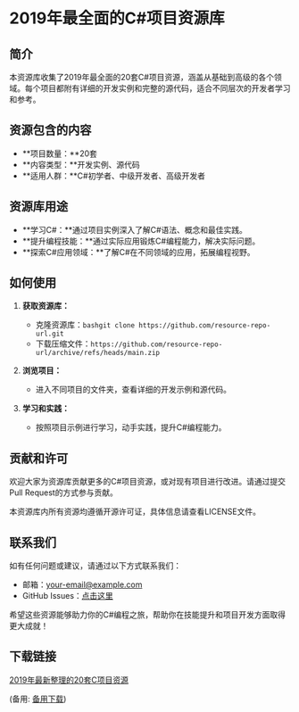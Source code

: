 # 2019年最全面的C#项目资源库

## 简介

本资源库收集了2019年最全面的20套C#项目资源，涵盖从基础到高级的各个领域。每个项目都附有详细的开发实例和完整的源代码，适合不同层次的开发者学习和参考。

## 资源包含的内容

- **项目数量：**20套
- **内容类型：**开发实例、源代码
- **适用人群：**C#初学者、中级开发者、高级开发者

## 资源库用途

- **学习C#：**通过项目实例深入了解C#语法、概念和最佳实践。
- **提升编程技能：**通过实际应用锻炼C#编程能力，解决实际问题。
- **探索C#应用领域：**了解C#在不同领域的应用，拓展编程视野。

## 如何使用

1. **获取资源库：**
   - 克隆资源库：```bashgit clone https://github.com/resource-repo-url.git```
   - 下载压缩文件：```https://github.com/resource-repo-url/archive/refs/heads/main.zip```

2. **浏览项目：**
   - 进入不同项目的文件夹，查看详细的开发示例和源代码。

3. **学习和实践：**
   - 按照项目示例进行学习，动手实践，提升C#编程能力。

## 贡献和许可

欢迎大家为资源库贡献更多的C#项目资源，或对现有项目进行改进。请通过提交Pull Request的方式参与贡献。

本资源库内所有资源均遵循开源许可证，具体信息请查看LICENSE文件。

## 联系我们

如有任何问题或建议，请通过以下方式联系我们：
- 邮箱：your-email@example.com
- GitHub Issues：[点击这里](https://github.com/resource-repo-url/issues)

希望这些资源能够助力你的C#编程之旅，帮助你在技能提升和项目开发方面取得更大成就！

## 下载链接
[2019年最新整理的20套C项目资源](https://pan.quark.cn/s/5885109b0057) 

(备用: [备用下载](https://pan.baidu.com/s/1_gFPj0y47z26_FPnFxv20w?pwd=1234))
